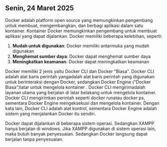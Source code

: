 ## Senin, 24 Maret 2025 ## 
Docker adalah platform open source yang memungkinkan pengembang untuk membuat, mengembangkan, dan berbagi aplikasi dalam satu kontainer. Kontainer Docker memungkinkan pengembang untuk membuat aplikasi yang dapat dijalankan.
Docker memiliki beberapa kelebihan, seperti:
1.  **Mudah untuk digunakan**: Docker memiliki antarmuka yang mudah digunakan
2.  **Menghemat sumber daya**: Docker dapat menghemat sumber daya
3.  **Meningkatkan keamanan**: Docker dapat meningkatkan keamanan

Docker memiliki 2 jenis yaitu Docker CLI dan Docker "Biasa". Docker CLI adalah alat baris perintah yang​adalah alat baris perintah yang digunakan untuk berinteraksi dengan Docker, sedangkan Docker Engine ("Docker Biasa")latar untuk mengelola kontainer . Docker CLI mengirimadalah layanan utama yang berjalan di latar belakang untuk mengelola kontainer. Docker CLI mengirimkan perintah seperti docker runatau docker ps, sementara Docker Engine mengeksekusi dan mengelola kontainer. Dengan kata lain, Docker CLI adalah alat kontrol, sementara Docker Engine adalah sistem yang menjalankan Docker itu sendiri.

Docker dapat dijalankan di beberapa sistem operasi. Sedangkan XAMPP hanya berjalan di windows. Jika XAMPP digunakan di sistem operasi lain, maka butuh banyak penyesuaian. Sedangkan Docker langsung dapat berjalan tanpa penyesuaian.